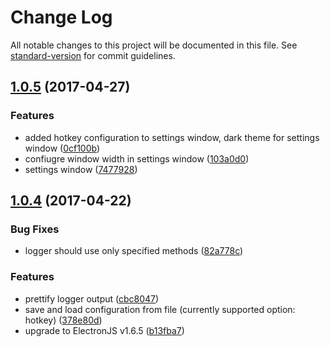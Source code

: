 # Change Log

All notable changes to this project will be documented in this file. See [standard-version](https://github.com/conventional-changelog/standard-version) for commit guidelines.

<a name="1.0.5"></a>
## [1.0.5](https://github.com/antonfisher/flap-app-launcher/compare/v1.0.4...v1.0.5) (2017-04-27)


### Features

* added hotkey configuration to settings window, dark theme for settings window ([0cf100b](https://github.com/antonfisher/flap-app-launcher/commit/0cf100b))
* confiugre window width in settings window ([103a0d0](https://github.com/antonfisher/flap-app-launcher/commit/103a0d0))
* settings window ([7477928](https://github.com/antonfisher/flap-app-launcher/commit/7477928))



<a name="1.0.4"></a>
## [1.0.4](https://github.com/antonfisher/flap-app-launcher/compare/v1.0.3...v1.0.4) (2017-04-22)


### Bug Fixes

* logger should use only specified methods ([82a778c](https://github.com/antonfisher/flap-app-launcher/commit/82a778c))


### Features

* prettify logger output ([cbc8047](https://github.com/antonfisher/flap-app-launcher/commit/cbc8047))
* save and load configuration from file (currently supported option: hotkey) ([378e80d](https://github.com/antonfisher/flap-app-launcher/commit/378e80d))
* upgrade to ElectronJS v1.6.5 ([b13fba7](https://github.com/antonfisher/flap-app-launcher/commit/b13fba7))
